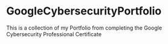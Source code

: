 # GoogleCybersecurityPortfolio
This is a collection of my Portfolio from completing the Google Cybersecurity Professional Certificate
